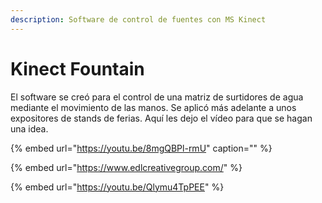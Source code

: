 ```yaml
---
description: Software de control de fuentes con MS Kinect
---
```


# Kinect Fountain

El software se creó para el control de una matriz de surtidores de agua mediante el movimiento de las manos. Se aplicó más adelante a unos expositores de stands de ferias. Aquí les dejo el vídeo para que se hagan una idea.

{% embed url="https://youtu.be/8mgQBPl-rmU" caption="" %}

{% embed url="https://www.edlcreativegroup.com/" %}

{% embed url="https://youtu.be/Qlymu4TpPEE" %}



